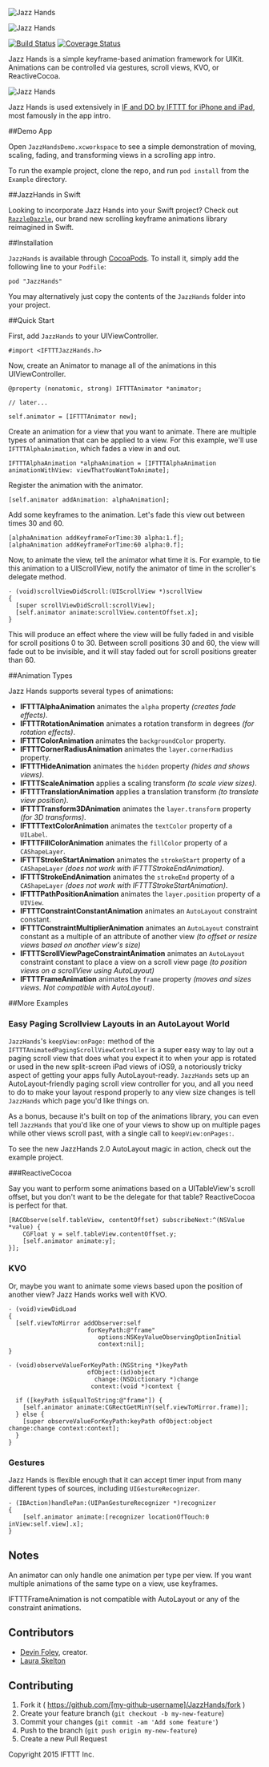 ![Jazz Hands](./Example/Docs/open-source-ifttt.png) 

![Jazz Hands](./Example/Docs/jazzhands_banner.jpg)

[![Build Status](https://travis-ci.org/IFTTT/JazzHands.svg?branch=master)](https://travis-ci.org/IFTTT/JazzHands) [![Coverage Status](https://coveralls.io/repos/IFTTT/JazzHands/badge.svg)](https://coveralls.io/r/IFTTT/JazzHands)

Jazz Hands is a simple keyframe-based animation framework for UIKit. Animations can be controlled via gestures, scroll views, KVO, or ReactiveCocoa.

![Jazz Hands](./Example/Docs/jazzhands-demo.gif)

Jazz Hands is used extensively in [IF and DO by IFTTT for iPhone and iPad](https://ifttt.com/products), most famously in the app intro.

##Demo App

Open `JazzHandsDemo.xcworkspace` to see a simple demonstration of moving, scaling, fading, and transforming views in a scrolling app intro.

To run the example project, clone the repo, and run `pod install` from the `Example` directory.

##JazzHands in Swift

Looking to incorporate Jazz Hands into your Swift project? Check out [`RazzleDazzle`](https://github.com/IFTTT/RazzleDazzle), our brand new scrolling keyframe animations library reimagined in Swift.

##Installation

`JazzHands` is available through [CocoaPods](http://cocoapods.org). To install
it, simply add the following line to your `Podfile`:

```
pod "JazzHands"
```

You may alternatively just copy the contents of the `JazzHands` folder into your project.

##Quick Start

First, add `JazzHands` to your UIViewController.

```objc
#import <IFTTTJazzHands.h>
```

Now, create an Animator to manage all of the animations in this UIViewController.

```objc
@property (nonatomic, strong) IFTTTAnimator *animator;

// later...

self.animator = [IFTTTAnimator new];
```

Create an animation for a view that you want to animate. There are multiple
types of animation that can be applied to a view. For this example, we'll use
`IFTTTAlphaAnimation`, which fades a view in and out.

```objc
IFTTTAlphaAnimation *alphaAnimation = [IFTTTAlphaAnimation animationWithView: viewThatYouWantToAnimate];
```

Register the animation with the animator.

```objc
[self.animator addAnimation: alphaAnimation];
```

Add some keyframes to the animation. Let's fade this view out between times 30 and 60.

```objc
[alphaAnimation addKeyframeForTime:30 alpha:1.f];
[alphaAnimation addKeyframeForTime:60 alpha:0.f];
```

Now, to animate the view, tell the animator what time it is. For example, to tie this animation to a UIScrollView, notify the animator of time in the scroller's delegate method.

```objc
- (void)scrollViewDidScroll:(UIScrollView *)scrollView
{
  [super scrollViewDidScroll:scrollView];
  [self.animator animate:scrollView.contentOffset.x];
}
```

This will produce an effect where the view will be fully faded in and visible for scroll positions 0 to 30. Between scroll positions 30 and 60, the view will fade out to be invisible, and it will stay faded out for scroll positions greater than 60.

##Animation Types

Jazz Hands supports several types of animations:

+ **IFTTTAlphaAnimation** animates the `alpha` property _(creates fade effects)_.
+ **IFTTTRotationAnimation** animates a rotation transform in degrees _(for rotation effects)_.
+ **IFTTTColorAnimation** animates the `backgroundColor` property.
+ **IFTTTCornerRadiusAnimation** animates the `layer.cornerRadius` property.
+ **IFTTTHideAnimation** animates the `hidden` property _(hides and shows views)_.
+ **IFTTTScaleAnimation** applies a scaling transform _(to scale view sizes)_.
+ **IFTTTTranslationAnimation** applies a translation transform _(to translate view position)_.
+ **IFTTTTransform3DAnimation** animates the `layer.transform` property _(for 3D transforms)_.
+ **IFTTTTextColorAnimation** animates the `textColor` property of a `UILabel`.
+ **IFTTTFillColorAnimation** animates the `fillColor` property of a `CAShapeLayer`.
+ **IFTTTStrokeStartAnimation** animates the `strokeStart` property of a `CAShapeLayer` _(does not work with IFTTTStrokeEndAnimation)_.
+ **IFTTTStrokeEndAnimation** animates the `strokeEnd` property of a `CAShapeLayer` _(does not work with IFTTTStrokeStartAnimation)_.
+ **IFTTTPathPositionAnimation** animates the `layer.position` property of a `UIView`.
+ **IFTTTConstraintConstantAnimation** animates an `AutoLayout` constraint constant.
+ **IFTTTConstraintMultiplierAnimation** animates an `AutoLayout` constraint constant as a multiple of an attribute of another view _(to offset or resize views based on another view's size)_
+ **IFTTTScrollViewPageConstraintAnimation** animates an `AutoLayout` constraint constant to place a view on a scroll view page _(to position views on a scrollView using AutoLayout)_
+ **IFTTTFrameAnimation** animates the `frame` property _(moves and sizes views. Not compatible with AutoLayout)_.

##More Examples

### Easy Paging Scrollview Layouts in an AutoLayout World
`JazzHands`'s `keepView:onPage:` method of the `IFTTTAnimatedPagingScrollViewController` is a super easy way to lay out a paging scroll view that does what you expect it to when your app is rotated or used in the new split-screen iPad views of iOS9, a notoriously tricky aspect of getting your apps fully AutoLayout-ready. `JazzHands` sets up an AutoLayout-friendly paging scroll view controller for you, and all you need to do to make your layout respond properly to any view size changes is tell `JazzHands` which page you'd like things on.

As a bonus, because it's built on top of the animations library, you can even tell `JazzHands` that you'd like one of your views to show up on multiple pages while other views scroll past, with a single call to `keepView:onPages:`.

To see the new JazzHands 2.0 AutoLayout magic in action, check out the example project.

###ReactiveCocoa

Say you want to perform some animations based on a UITableView's scroll offset, but you don't want to be the delegate for that table? ReactiveCocoa is perfect for that.

```objc
[RACObserve(self.tableView, contentOffset) subscribeNext:^(NSValue *value) {
	CGFloat y = self.tableView.contentOffset.y;
	[self.animator animate:y];
}];
```

### KVO

Or, maybe you want to animate some views based upon the position of another view? Jazz Hands works well with KVO.

```objc
- (void)viewDidLoad
{
  [self.viewToMirror addObserver:self
                      forKeyPath:@"frame"
                         options:NSKeyValueObservingOptionInitial
                         context:nil];
}

- (void)observeValueForKeyPath:(NSString *)keyPath
                      ofObject:(id)object
                        change:(NSDictionary *)change
                       context:(void *)context {

  if ([keyPath isEqualToString:@"frame"]) {
    [self.animator animate:CGRectGetMinY(self.viewToMirror.frame)];
  } else {
    [super observeValueForKeyPath:keyPath ofObject:object change:change context:context];
  }
}
```

### Gestures

Jazz Hands is flexible enough that it can accept timer input from many different types of sources, including `UIGestureRecognizer`.

```objc
- (IBAction)handlePan:(UIPanGestureRecognizer *)recognizer
{
	[self.animator animate:[recognizer locationOfTouch:0 inView:self.view].x];
}
```

## Notes

An animator can only handle one animation per type per view. If you want multiple animations of the same type on a view, use keyframes.

IFTTTFrameAnimation is not compatible with AutoLayout or any of the constraint animations.

## Contributors

* [Devin Foley](https://github.com/devinfoley), creator.
* [Laura Skelton](https://github.com/lauraskelton)

## Contributing

1. Fork it ( https://github.com/[my-github-username]/JazzHands/fork )
2. Create your feature branch (`git checkout -b my-new-feature`)
3. Commit your changes (`git commit -am 'Add some feature'`)
4. Push to the branch (`git push origin my-new-feature`)
5. Create a new Pull Request

Copyright 2015 IFTTT Inc.
